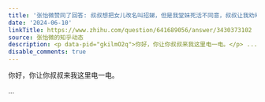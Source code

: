 ```yaml
---
title: '张怡微赞同了回答: 叔叔想把女儿改名叫招娣，但是我堂妹死活不同意，叔叔让我劝劝我堂妹，我该怎么办？'
date: '2024-06-10'
linkTitle: https://www.zhihu.com/question/641689056/answer/3430373102
source: 张怡微的知乎动态
description: <p data-pid="gkilmO2q">你好，你让你叔叔来我这里电一电。</p> ...
disable_comments: true
---
```

<p data-pid="gkilmO2q">你好，你让你叔叔来我这里电一电。</p> ...